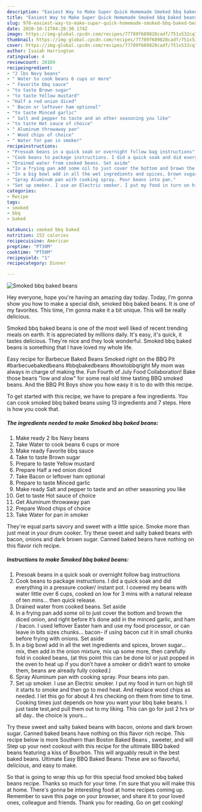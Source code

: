```yaml
---
description: "Easiest Way to Make Super Quick Homemade Smoked bbq baked beans"
title: "Easiest Way to Make Super Quick Homemade Smoked bbq baked beans"
slug: 970-easiest-way-to-make-super-quick-homemade-smoked-bbq-baked-beans
date: 2020-10-11T04:28:30.174Z
image: https://img-global.cpcdn.com/recipes/77789f689828cadf/751x532cq70/smoked-bbq-baked-beans-recipe-main-photo.jpg
thumbnail: https://img-global.cpcdn.com/recipes/77789f689828cadf/751x532cq70/smoked-bbq-baked-beans-recipe-main-photo.jpg
cover: https://img-global.cpcdn.com/recipes/77789f689828cadf/751x532cq70/smoked-bbq-baked-beans-recipe-main-photo.jpg
author: Isaiah Harrington
ratingvalue: 4
reviewcount: 20169
recipeingredient:
- "2 lbs Navy beans"
- " Water to cook beans 6 cups or more"
- " Favorite bbq sauce"
- "to taste Brown sugar"
- "to taste Yellow mustard"
- "Half a red onion diced"
- " Bacon or leftover ham optional"
- "to taste Minced garlic"
- " Salt and pepper to taste and an other seasoning you like"
- "to taste Hot sauce of choice"
- " Aluminum throwaway pan"
- " Wood chips of choice"
- " Water for pan in smoker"
recipeinstructions:
- "Presoak beans in a quick soak or overnight follow bag instructions"
- "Cook beans to package instructions. I did a quick soak and did everything in a pressure cooker/ instant pot. I covered my beans with water little over 6 cups, cooked on low for 3 mins with a natural release of ten mins... then quick release."
- "Drained water from cooked beans. Set aside"
- "In a frying pan add some oil to just cover the bottom and brown the diced onion, and right before it’s done add in the minced garlic, and ham / bacon. I used leftover Easter ham and use my food processor, or can leave in bits sizes chunks... bacon- if using bacon cut it in small chunks before frying with onions. Set aside"
- "In a big bowl add in all the wet ingredients and spices, brown sugar... mix, then add in the onion mixture, mix up some more, then carefully fold in cooked beans, (at this point this can be done lol or just popped in the oven to heat up if you don’t have a smoker or didn’t want to smoke them, beans are already fully cooked.)"
- "Spray Aluminum pan with cooking spray. Pour beans into pan."
- "Set up smoker. I use an Electric smoker. I put my food in turn on high till it starts to smoke and then go to med heat. And replace wood chips as needed. I let this go for about 4 hrs checking on them from time to time. Cooking times just depends on how you want your bbq bake beans. I just taste test,and pull them out to my liking. This can go for just 2 hrs or all day.. the choice is yours..."
categories:
- Recipe
tags:
- smoked
- bbq
- baked

katakunci: smoked bbq baked 
nutrition: 153 calories
recipecuisine: American
preptime: "PT38M"
cooktime: "PT50M"
recipeyield: "1"
recipecategory: Dinner

---
```



![Smoked bbq baked beans](https://img-global.cpcdn.com/recipes/77789f689828cadf/751x532cq70/smoked-bbq-baked-beans-recipe-main-photo.jpg)

Hey everyone, hope you're having an amazing day today. Today, I'm gonna show you how to make a special dish, smoked bbq baked beans. It is one of my favorites. This time, I'm gonna make it a bit unique. This will be really delicious.

Smoked bbq baked beans is one of the most well liked of recent trending meals on earth. It is appreciated by millions daily. It's easy, it's quick, it tastes delicious. They're nice and they look wonderful. Smoked bbq baked beans is something that I have loved my whole life.

Easy recipe for Barbecue Baked Beans Smoked right on the BBQ Pit #barbecuebakedbeans #bbqbakedbeans #howtobbqright My mom was always in charge of making the. Fun Fourth of July Food Collaboration! Bake those beans &#34;low and slow&#34; for some real old time tasting BBQ smoked beans. And the BBQ Pit Boys show you how easy it is to do with this recipe.


To get started with this recipe, we have to prepare a few ingredients. You can cook smoked bbq baked beans using 13 ingredients and 7 steps. Here is how you cook that.

<!--inarticleads1-->

##### The ingredients needed to make Smoked bbq baked beans:

1. Make ready 2 lbs Navy beans
1. Take  Water to cook beans 6 cups or more
1. Make ready  Favorite bbq sauce
1. Take to taste Brown sugar
1. Prepare to taste Yellow mustard
1. Prepare Half a red onion diced
1. Take  Bacon or leftover ham optional
1. Prepare to taste Minced garlic
1. Make ready  Salt and pepper to taste and an other seasoning you like
1. Get to taste Hot sauce of choice
1. Get  Aluminum throwaway pan
1. Prepare  Wood chips of choice
1. Take  Water for pan in smoker


They&#39;re equal parts savory and sweet with a little spice. Smoke more than just meat in your drum cooker. Try these sweet and salty baked beans with bacon, onions and dark brown sugar. Canned baked beans have nothing on this flavor rich recipe. 

<!--inarticleads2-->

##### Instructions to make Smoked bbq baked beans:

1. Presoak beans in a quick soak or overnight follow bag instructions
1. Cook beans to package instructions. I did a quick soak and did everything in a pressure cooker/ instant pot. I covered my beans with water little over 6 cups, cooked on low for 3 mins with a natural release of ten mins... then quick release.
1. Drained water from cooked beans. Set aside
1. In a frying pan add some oil to just cover the bottom and brown the diced onion, and right before it’s done add in the minced garlic, and ham / bacon. I used leftover Easter ham and use my food processor, or can leave in bits sizes chunks... bacon- if using bacon cut it in small chunks before frying with onions. Set aside
1. In a big bowl add in all the wet ingredients and spices, brown sugar... mix, then add in the onion mixture, mix up some more, then carefully fold in cooked beans, (at this point this can be done lol or just popped in the oven to heat up if you don’t have a smoker or didn’t want to smoke them, beans are already fully cooked.)
1. Spray Aluminum pan with cooking spray. Pour beans into pan.
1. Set up smoker. I use an Electric smoker. I put my food in turn on high till it starts to smoke and then go to med heat. And replace wood chips as needed. I let this go for about 4 hrs checking on them from time to time. Cooking times just depends on how you want your bbq bake beans. I just taste test,and pull them out to my liking. This can go for just 2 hrs or all day.. the choice is yours...


Try these sweet and salty baked beans with bacon, onions and dark brown sugar. Canned baked beans have nothing on this flavor rich recipe. This recipe below is more Southern than Boston Baked Beans , sweeter, and will Step up your next cookout with this recipe for the ultimate BBQ baked beans featuring a kiss of Bourbon. This will arguably result in the best baked beans. Ultimate Easy BBQ Baked Beans: These are so flavorful, delicious, and easy to make. 

So that is going to wrap this up for this special food smoked bbq baked beans recipe. Thanks so much for your time. I'm sure that you will make this at home. There's gonna be interesting food at home recipes coming up. Remember to save this page on your browser, and share it to your loved ones, colleague and friends. Thank you for reading. Go on get cooking!
